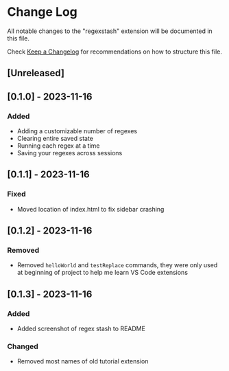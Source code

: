 # Change Log

All notable changes to the "regexstash" extension will be documented in this file.

Check [Keep a Changelog](http://keepachangelog.com/) for recommendations on how to structure this file.

## [Unreleased]

## [0.1.0] - 2023-11-16

### Added

- Adding a customizable number of regexes
- Clearing entire saved state
- Running each regex at a time
- Saving your regexes across sessions

## [0.1.1] - 2023-11-16

### Fixed

- Moved location of index.html to fix sidebar crashing

## [0.1.2] - 2023-11-16

### Removed

- Removed `helloWorld` and `testReplace` commands, they were only used at beginning of project to help me learn VS Code extensions

## [0.1.3] - 2023-11-16

### Added

- Added screenshot of regex stash to README

### Changed

- Removed most names of old tutorial extension